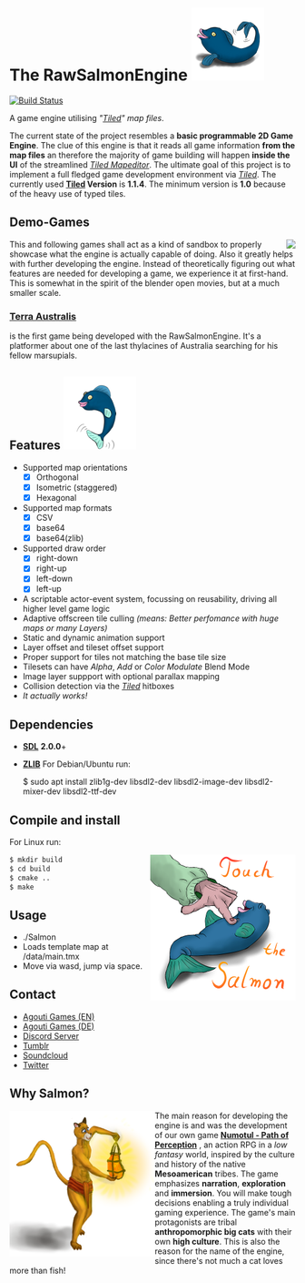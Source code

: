 # The RawSalmonEngine ![Salmon Logo](/icons/RawSalmonLogo_Ver2_128px.png)
[![Build Status](https://travis-ci.org/AgoutiGames/RawSalmonEngine.svg?branch=master)](https://travis-ci.org/AgoutiGames/RawSalmonEngine)

A game engine utilising *"[Tiled](http://www.mapeditor.org)" map files*.

The current state of  the project resembles a **basic programmable 2D Game Engine**. The clue of this engine is that it reads all game information **from the map files** an therefore the majority of game building will happen **inside the UI** of the streamlined *[Tiled Mapeditor](http://www.mapeditor.org)*. The ultimate goal of this project is to implement a full fledged game development environment via *[Tiled](http://www.mapeditor.org)*. The currently used **[Tiled](http://www.mapeditor.org) Version** is **1.1.4**. The minimum version is **1.0** because of the heavy use of typed tiles.
## Demo-Games
 <img align="right" src="https://github.com/AgoutiGames/TerraAustralis/raw/master/essentials/showcase/gameplay.gif">This and following games shall act as a kind of sandbox to properly showcase what the engine is actually capable of doing. Also it greatly helps with further developing the engine. Instead of theoretically figuring out what features are needed for developing a game, we experience it at first-hand. This is somewhat in the spirit of the blender open movies, but at a much smaller scale.
 
 ### [Terra Australis](https://github.com/AgoutiGames/TerraAustralis)
is the first game being developed with the RawSalmonEngine. It's a platformer about one of the last thylacines of Australia searching for his fellow marsupials. 

## Features ![Salmon Jump](/icons/RawSalmonLogo_Ver1_128px.png)
* Supported map orientations 
  - [x] Orthogonal
  - [x] Isometric (staggered)
  - [x] Hexagonal
* Supported map formats
  - [x] CSV
  - [x] base64
  - [x] base64(zlib)
* Supported draw order
  - [x] right-down
  - [x] right-up
  - [x] left-down
  - [x] left-up
* A scriptable actor-event system, focussing on reusability, driving all higher level game logic
* Adaptive offscreen tile culling *(means: Better perfomance with huge maps or many Layers)*
* Static and dynamic animation support
* Layer offset and tileset offset support
* Proper support for tiles not matching the base tile size
* Tilesets can have *Alpha*, *Add* or *Color Modulate* Blend Mode
* Image layer suppport with optional parallax mapping
* Collision detection via the *[Tiled](http://www.mapeditor.org)* hitboxes
* *It actually works!*
## Dependencies
* **[SDL](http://www.libsdl.org/)** **2.0.0**+
* **[ZLIB](https://zlib.net)**
For Debian/Ubuntu run:

    $ sudo apt install zlib1g-dev libsdl2-dev libsdl2-image-dev libsdl2-mixer-dev libsdl2-ttf-dev  
    
## Compile and install
For Linux run:

<img align="right" src="/icons/TouchIt.png">

    $ mkdir build
    $ cd build
    $ cmake ..
    $ make
    
## Usage
* ./Salmon
* Loads template map at /data/main.tmx
* Move via wasd, jump via space.
## Contact
* [Agouti Games (EN)](http://game.moonlighthiker.de/index.php/en/)
* [Agouti Games (DE)](http://game.moonlighthiker.de/index.php/de/)
* [Discord Server](https://discord.gg/thAaD9e)
* [Tumblr](https://agoutigames.tumblr.com/)
* [Soundcloud](https://soundcloud.com/agoutigames)
* [Twitter](https://twitter.com/agoutigames)
## Why Salmon?
<img align="left" src="/icons/lantern_cat.png">

The main reason for developing the engine is and was the development of our own game [**Numotul - Path of Perception**](http://game.moonlighthiker.de/index.php/en/) , an action RPG in a *low fantasy* world, inspired by the culture and history of the native **Mesoamerican** tribes. The game emphasizes **narration**, **exploration** and **immersion**. You will make tough decisions enabling a truly individual gaming experience. The game's main protagonists are tribal **anthropomorphic big cats** with their own **high culture**. This is also the reason for the name of the engine, since there's not much a cat loves more than fish!
